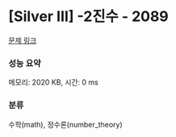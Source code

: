 # [Silver III] -2진수 - 2089 

[문제 링크](https://www.acmicpc.net/problem/2089) 

### 성능 요약

메모리: 2020 KB, 시간: 0 ms

### 분류

수학(math), 정수론(number_theory)

